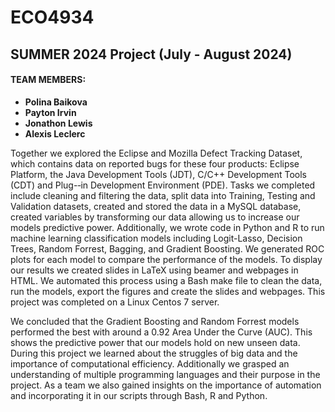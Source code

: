 # ECO4934 
## SUMMER 2024 Project (July - August 2024)

#### TEAM MEMBERS:
-  **Polina Baikova**
-  **Payton Irvin**
-  **Jonathon Lewis**
-  **Alexis Leclerc**

Together we explored the Eclipse and Mozilla Defect Tracking Dataset, which contains data on reported bugs for these four products: Eclipse Platform, the Java Development Tools (JDT), C/C++ Development Tools (CDT) and Plug-­‐in Development Environment (PDE). Tasks we completed include cleaning and filtering the data, split data into Training, Testing and Validation datasets, created and stored the data in a MySQL database, created variables by transforming our data allowing us to increase our models predictive power. Additionally, we wrote code in Python and R to run machine learning classification models including Logit-Lasso, Decision Trees, Random Forrest, Bagging, and Gradient Boosting. We generated ROC plots for each model to compare the performance of the models. To display our results we created slides in LaTeX using beamer and webpages in HTML. We automated this process using a Bash make file to clean the data, run the models, export the figures and create the slides and webpages. This project was completed on a Linux Centos 7 server.

We concluded that the Gradient Boosting and Random Forrest models performed the best with around a 0.92 Area Under the Curve (AUC). This shows the predictive power that our models hold on new unseen data. During this project we learned about the struggles of big data and the importance of computational efficiency. Additionally we grasped an understanding of multiple programming languages and their purpose in the project. As a team we also gained insights on the importance of automation and incorporating it in our scripts through Bash, R and Python.
